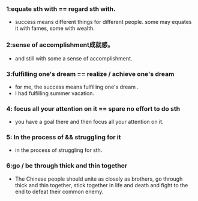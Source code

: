 ### 1:equate sth with == regard sth with. 
* success means different things for different people. some may equates it with fames, some with wealth.



### 2:sense of accomplishment成就感。
*  and still with some a sense of accomplishment.



### 3:fulfilling one's dream == realize / achieve one's dream
* for me, the success means fulfilling one's dream .
* I had fulfilling summer vacation.

### 4: focus all your attention on it == spare no effort to do sth
* you have a goal there and then focus all your attention on it.

### 5: In the process of && struggling for it
* in the process of struggling for sth.


### 6:go / be through thick and thin together
* The Chinese people should unite as closely as brothers, go through thick and thin together, stick together in life and death and fight to the end to defeat their common enemy. 
